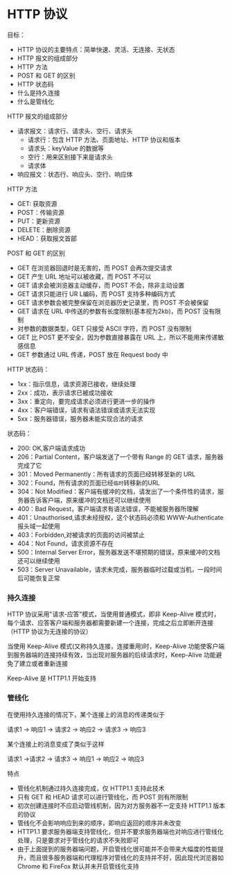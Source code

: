 # HTTP 协议

目标：

- HTTP 协议的主要特点：简单快速、灵活、无连接、无状态
- HTTP 报文的组成部分
- HTTP 方法
- POST 和 GET 的区别
- HTTP 状态码
- 什么是持久连接
- 什么是管线化

HTTP 报文的组成部分
- 请求报文：请求行、请求头、空行、请求头
    - 请求行：包含 HTTP 方法、页面地址、HTTP 协议和版本
    - 请求头：keyValue 的数据等
    - 空行：用来区别接下来是请求头
    - 请求体
- 响应报文：状态行、响应头、空行、响应体

HTTP 方法
- GET: 获取资源
- POST：传输资源
- PUT：更新资源
- DELETE：删除资源
- HEAD：获取报文首部


POST 和 GET 的区别
- GET 在浏览器回退时是无害的，而 POST 会再次提交请求
- GET 产生 URL 地址可以被收藏，而 POST 不可以
- GET 请求会被浏览器主动缓存，而 POST 不会，除非主动设置
- GET 请求只能进行 UR L编码，而 POST 支持多种编码方式
- GET 请求参数会被完整保留在浏览器历史记录里，而 POST 不会被保留
- GET 请求在 URL 中传送的参数有长度限制(基本视为2kb)，而 POST 没有限制
- 对参数的数据类型，GET 只接受 ASCII 字符，而 POST 没有限制
- GET 比 POST 更不安全，因为参数直接暴露在 URL 上，所以不能用来传递敏感信息
- GET 参数通过 URL 传递，POST 放在 Request body 中


HTTP 状态码：
- 1xx：指示信息，请求资源已接收，继续处理
- 2xx：成功，表示请求已被成功接收
- 3xx：重定向，要完成请求必须进行更进一步的操作
- 4xx：客户端错误，请求有语法错误或请求无法实现
- 5xx：服务器错误，服务器未能实现合法的请求


状态码：
- 200: OK,客户端请求成功
- 206：Partial Content，客户端发送了一个带有 Range 的 GET 请求，服务器完成了它
- 301：Moved Permanently：所有请求的页面已经转移至新的 URL
- 302：Found，所有请求的页面已经`临时`转移新的URL
- 304：Not Modified：客户端有缓冲的文档，请发出了一个条件性的请求，服务器告诉客户端，原来缓冲的文档还可以继续使用
- 400：Bad Request，客户端请求有语法错误，不能被服务器所理解
- 401：Unauthorised,请求未经授权，这个状态码必须和 WWW-Authenticate 报头域一起使用
- 403：Forbidden,对被请求的页面的访问被禁止
- 404：Not Found，请求资源不存在
- 500：Internal Server Error，服务器发送不堪预期的错误，原来缓冲的文档还可以继续使用
- 503：Server Unavailable，请求未完成，服务器临时过载或当机，一段时间后可能恢复正常


### 持久连接

HTTP 协议采用"请求-应答"模式，当使用普通模式，即非 Keep-Alive 模式时，每个请求、应答客户端和服务器都需要新建一个连接，完成之后立即断开连接（HTTP 协议为无连接的协议）

当使用 Keep-Alive 模式(又称持久连接，连接重用)时，Keep-Alive 功能使客户端到服务器端的连接持续有效，当出现对服务器的后续请求时，Keep-Alive 功能避免了建立或者重新连接

Keep-Alive 是 HTTP1.1 开始支持

### 管线化

在使用持久连接的情况下，某个连接上的消息的传递类似于

请求1 -> 响应1 -> 请求2 -> 响应2 -> 请求3 -> 响应3


某个连接上的消息变成了类似于这样

请求1 ->请求2 -> 请求3 ->  响应1 ->  响应2 ->  响应3


特点
- 管线化机制通过持久连接完成，仅 HTTP1.1 支持此技术
- 只有 GET 和 HEAD 请求可以进行管线化，而 POST 则有所限制
- 初次创建连接时不应启动管线机制，因为对方服务器不一定支持 HTTP1.1 版本的协议
- 管线化不会影响响应到来的顺序，即响应返回的顺序并未改变
- HTTP1.1 要求服务器端支持管线化，但并不要求服务器端也对响应进行管线化处理，只是要求对于管线化的请求不失败即可
- 由于上面提到的服务器端问题，开启管线化很可能并不会带来大幅度的性能提升，而且很多服务器端和代理程序对管线化的支持并不好，因此现代浏览器如 Chrome 和 FireFox 默认并未开启管线化支持
